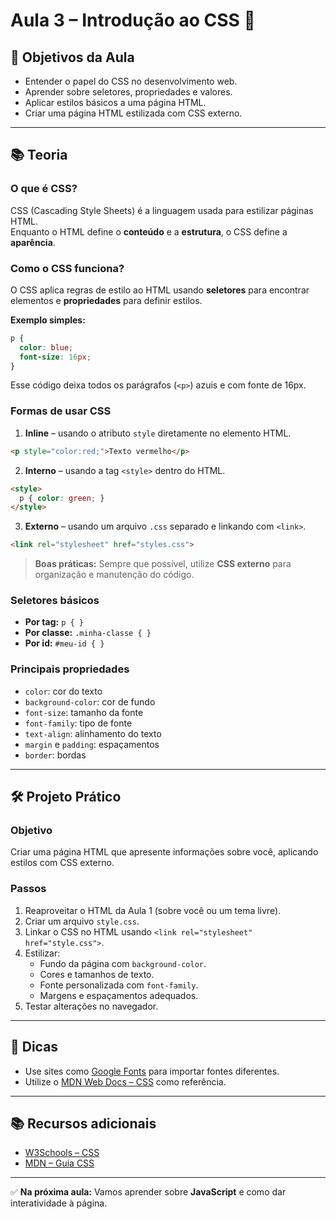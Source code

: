 # Aula 3 – Introdução ao CSS 🎨

## 🎯 Objetivos da Aula
- Entender o papel do CSS no desenvolvimento web.
- Aprender sobre seletores, propriedades e valores.
- Aplicar estilos básicos a uma página HTML.
- Criar uma página HTML estilizada com CSS externo.

---

## 📚 Teoria

### O que é CSS?
CSS (Cascading Style Sheets) é a linguagem usada para estilizar páginas HTML.  
Enquanto o HTML define o **conteúdo** e a **estrutura**, o CSS define a **aparência**.

### Como o CSS funciona?
O CSS aplica regras de estilo ao HTML usando **seletores** para encontrar elementos e **propriedades** para definir estilos.

**Exemplo simples:**
```css
p {
  color: blue;
  font-size: 16px;
}
```
Esse código deixa todos os parágrafos (`<p>`) azuis e com fonte de 16px.

### Formas de usar CSS
1. **Inline** – usando o atributo `style` diretamente no elemento HTML.
```html
<p style="color:red;">Texto vermelho</p>
```
2. **Interno** – usando a tag `<style>` dentro do HTML.
```html
<style>
  p { color: green; }
</style>
```
3. **Externo** – usando um arquivo `.css` separado e linkando com `<link>`.
```html
<link rel="stylesheet" href="styles.css">
```

> **Boas práticas:** Sempre que possível, utilize **CSS externo** para organização e manutenção do código.

### Seletores básicos
- **Por tag:** `p { }`
- **Por classe:** `.minha-classe { }`
- **Por id:** `#meu-id { }`

### Principais propriedades
- `color`: cor do texto
- `background-color`: cor de fundo
- `font-size`: tamanho da fonte
- `font-family`: tipo de fonte
- `text-align`: alinhamento do texto
- `margin` e `padding`: espaçamentos
- `border`: bordas

---

## 🛠 Projeto Prático

### Objetivo
Criar uma página HTML que apresente informações sobre você, aplicando estilos com CSS externo.

### Passos
1. Reaproveitar o HTML da Aula 1 (sobre você ou um tema livre).
2. Criar um arquivo `style.css`.
3. Linkar o CSS no HTML usando `<link rel="stylesheet" href="style.css">`.
4. Estilizar:
   - Fundo da página com `background-color`.
   - Cores e tamanhos de texto.
   - Fonte personalizada com `font-family`.
   - Margens e espaçamentos adequados.
5. Testar alterações no navegador.

---

## 📌 Dicas
- Use sites como [Google Fonts](https://fonts.google.com/) para importar fontes diferentes.
- Utilize o [MDN Web Docs – CSS](https://developer.mozilla.org/pt-BR/docs/Web/CSS) como referência.

---

## 📚 Recursos adicionais
- [W3Schools – CSS](https://www.w3schools.com/css/)
- [MDN – Guia CSS](https://developer.mozilla.org/pt-BR/docs/Web/CSS)

---

✅ **Na próxima aula:** Vamos aprender sobre **JavaScript** e como dar interatividade à página.
